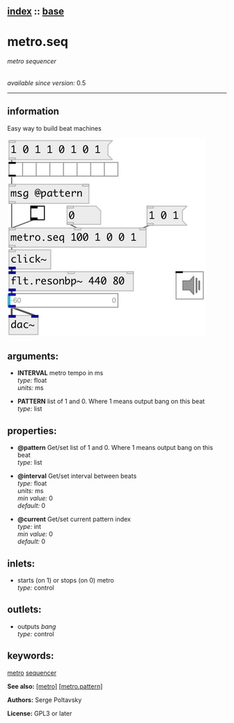 [index](index.html) :: [base](category_base.html)
---

# metro.seq

###### metro sequencer

*available since version:* 0.5

---


## information
Easy way to build beat machines


[![example](../examples/img/metro.seq.jpg)](../examples/pd/metro.seq.pd)



## arguments:

* **INTERVAL**
metro tempo in ms<br>
_type:_ float<br>
_units:_ ms<br>

* **PATTERN**
list of 1 and 0. Where 1 means output bang on this beat<br>
_type:_ list<br>





## properties:

* **@pattern** 
Get/set list of 1 and 0. Where 1 means output bang on this beat<br>
_type:_ list<br>

* **@interval** 
Get/set interval between beats<br>
_type:_ float<br>
_units:_ ms<br>
_min value:_ 0<br>
_default:_ 0<br>

* **@current** 
Get/set current pattern index<br>
_type:_ int<br>
_min value:_ 0<br>
_default:_ 0<br>



## inlets:

* starts (on 1) or stops (on 0) metro<br>
_type:_ control



## outlets:

* outputs *bang*<br>
_type:_ control



## keywords:

[metro](keywords/metro.html)
[sequencer](keywords/sequencer.html)



**See also:**
[\[metro\]](metro.html)
[\[metro.pattern\]](metro.pattern.html)




**Authors:** Serge Poltavsky




**License:** GPL3 or later





